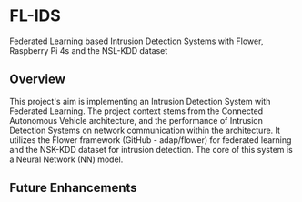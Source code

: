 # FL-IDS
Federated Learning based Intrusion Detection Systems with Flower, Raspberry Pi 4s and the NSL-KDD dataset

## Overview

This project's aim is implementing an Intrusion Detection System with Federated Learning. The project context stems from the Connected Autonomous Vehicle architecture, and the performance of Intrusion Detection Systems on network communication within the architecture. It utilizes the Flower framework (GitHub - adap/flower) for federated learning and the NSK-KDD dataset for intrusion detection. The core of this system is a Neural Network (NN) model.



## Future Enhancements
